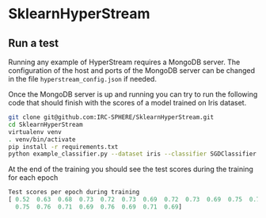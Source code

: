 # SklearnHyperStream

## Run a test

Running any example of HyperStream requires a MongoDB server. The configuration
of the host and ports of the MongoDB server can be changed in the file
`hyperstream_config.json` if needed.

Once the MongoDB server is up and running you can try to run the following code
that should finish with the scores of a model trained on Iris dataset.

```bash
git clone git@github.com:IRC-SPHERE/SklearnHyperStream.git
cd SklearnHyperStream
virtualenv venv
. venv/bin/activate
pip install -r requirements.txt
python example_classifier.py --dataset iris --classifier SGDClassifier --epochs 20 --seed 42
```

At the end of the training you should see the test scores during the training
for each epoch

```Python
Test scores per epoch during training
[ 0.52  0.63  0.68  0.73  0.72  0.73  0.69  0.72  0.73  0.69  0.75  0.71
  0.75  0.76  0.71  0.69  0.76  0.69  0.71  0.69]
```
